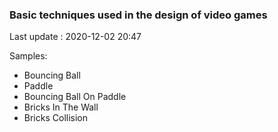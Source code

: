 ### Basic techniques used in the design of video games
Last update : 2020-12-02 20:47

Samples:

- Bouncing Ball
- Paddle
- Bouncing Ball On Paddle
- Bricks In The Wall
- Bricks Collision 